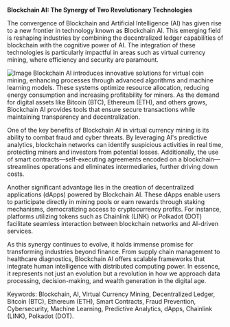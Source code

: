 **Blockchain AI: The Synergy of Two Revolutionary Technologies**

The convergence of Blockchain and Artificial Intelligence (AI) has given rise to a new frontier in technology known as Blockchain AI. This emerging field is reshaping industries by combining the decentralized ledger capabilities of blockchain with the cognitive power of AI. The integration of these technologies is particularly impactful in areas such as virtual currency mining, where efficiency and security are paramount.


![Image](https://github.com/user-attachments/assets/31692037-0104-4703-abd1-696b6a7dd41b)
Blockchain AI introduces innovative solutions for virtual coin mining, enhancing processes through advanced algorithms and machine learning models. These systems optimize resource allocation, reducing energy consumption and increasing profitability for miners. As the demand for digital assets like Bitcoin (BTC), Ethereum (ETH), and others grows, Blockchain AI provides tools that ensure secure transactions while maintaining transparency and decentralization.

One of the key benefits of Blockchain AI in virtual currency mining is its ability to combat fraud and cyber threats. By leveraging AI's predictive analytics, blockchain networks can identify suspicious activities in real time, protecting miners and investors from potential losses. Additionally, the use of smart contracts—self-executing agreements encoded on a blockchain—streamlines operations and eliminates intermediaries, further driving down costs.

Another significant advantage lies in the creation of decentralized applications (dApps) powered by Blockchain AI. These dApps enable users to participate directly in mining pools or earn rewards through staking mechanisms, democratizing access to cryptocurrency profits. For instance, platforms utilizing tokens such as Chainlink (LINK) or Polkadot (DOT) facilitate seamless interaction between blockchain networks and AI-driven services.

As this synergy continues to evolve, it holds immense promise for transforming industries beyond finance. From supply chain management to healthcare diagnostics, Blockchain AI offers scalable frameworks that integrate human intelligence with distributed computing power. In essence, it represents not just an evolution but a revolution in how we approach data processing, decision-making, and wealth generation in the digital age. 

Keywords: Blockchain, AI, Virtual Currency Mining, Decentralized Ledger, Bitcoin (BTC), Ethereum (ETH), Smart Contracts, Fraud Prevention, Cybersecurity, Machine Learning, Predictive Analytics, dApps, Chainlink (LINK), Polkadot (DOT).